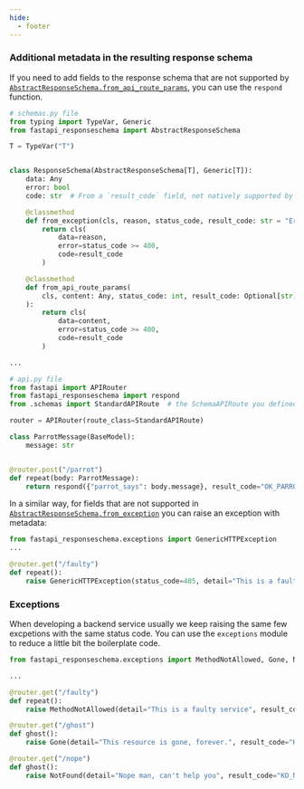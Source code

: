 ```yaml
---
hide:
  - footer
---
```

### Additional metadata in the resulting response schema
If you need to add fields to the response schema that are not supported by [`AbstractResponseSchema.from_api_route_params`](/api/interfaces/#from_api_route_params), you can use the `respond` function.

```py
# schemas.py file
from typing import TypeVar, Generic
from fastapi_responseschema import AbstractResponseSchema

T = TypeVar("T")


class ResponseSchema(AbstractResponseSchema[T], Generic[T]):
    data: Any
    error: bool
    code: str  # From a `result_code` field, not natively supported by constructors

    @classmethod
    def from_exception(cls, reason, status_code, result_code: str = "Error", **others):
        return cls(
            data=reason,
            error=status_code >= 400, 
            code=result_code
        )

    @classmethod
    def from_api_route_params(
        cls, content: Any, status_code: int, result_code: Optional[str] = None, **others
    ):
        return cls(
            data=content,
            error=status_code >= 400, 
            code=result_code
        )

...

# api.py file
from fastapi import APIRouter
from fastapi_responseschema import respond
from .schemas import StandardAPIRoute  # the SchemaAPIRoute you defined

router = APIRouter(route_class=StandardAPIRoute)

class ParrotMessage(BaseModel):
    message: str


@router.post("/parrot")
def repeat(body: ParrotMessage):
    return respond({"parrot_says": body.message}, result_code="OK_PARROT_HEALTHY")
```

In a similar way, for fields that are not supported in [`AbstractResponseSchema.from_exception`](/api/interfaces/#from_exception) you can raise an exception with metadata:
```py
from fastapi_responseschema.exceptions import GenericHTTPException
...

@router.get("/faulty")
def repeat():
    raise GenericHTTPException(status_code=405, detail="This is a faulty service", result_code="KO_NOT_SUPPORTED")
```

### Exceptions
When developing a backend service usually we keep raising the same few excpetions with the same status code.
You can use the `exceptions` module to reduce a little bit the boilerplate code.

```py
from fastapi_responseschema.exceptions import MethodNotAllowed, Gone, NotFound

...

@router.get("/faulty")
def repeat():
    raise MethodNotAllowed(detail="This is a faulty service", result_code="KO_NOT_SUPPORTED")

@router.get("/ghost")
def ghost():
    raise Gone(detail="This resource is gone, forever.", result_code="KO_CREEPY_GONE")

@router.get("/nope")
def ghost():
    raise NotFound(detail="Nope man, can't help you", result_code="KO_NOT_FOUND")
```